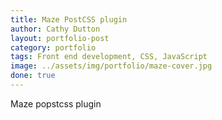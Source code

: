 ```yaml
---
title: Maze PostCSS plugin
author: Cathy Dutton
layout: portfolio-post
category: portfolio
tags: Front end development, CSS, JavaScript
image: ../assets/img/portfolio/maze-cover.jpg
done: true
---
```


<p class="highlight-quote">Maze popstcss plugin</p>


